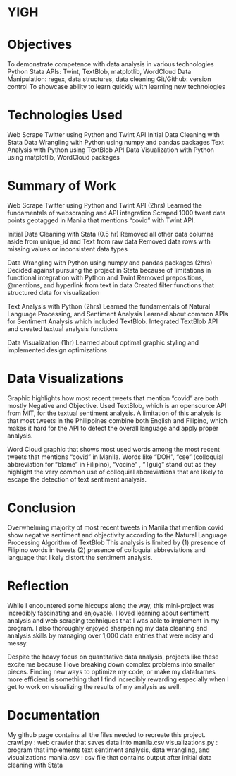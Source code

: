 # YIGH

Objectives
========================================================================
To demonstrate competence with data analysis in various technologies 
Python
Stata
APIs: Twint, TextBlob, matplotlib, WordCloud
Data Manipulation: regex, data structures, data cleaning
Git/Github: version control
To showcase ability to learn quickly with learning new technologies

Technologies Used
========================================================================
Web Scrape Twitter using Python and Twint API
Initial Data Cleaning with Stata
Data Wrangling with Python using numpy and pandas packages
Text Analysis with Python using TextBlob API
Data Visualization with Python using matplotlib, WordCloud packages

Summary of Work 
========================================================================
Web Scrape Twitter using Python and Twint API (2hrs)
Learned the fundamentals of webscraping and API integration 
Scraped 1000 tweet data points geotagged in Manila that mentions “covid” with Twint API. 

Initial Data Cleaning with Stata (0.5 hr)
Removed all other data columns aside from unique_id and Text from raw data
Removed data rows with missing values or inconsistent data types 

Data Wrangling with Python using numpy and pandas packages (2hrs)
Decided against pursuing the project in Stata because of limitations in functional integration with Python and Twint
Removed prepositions, @mentions, and hyperlink from text in data
Created filter functions that structured data for visualization

Text Analysis with Python (2hrs)
Learned the fundamentals of Natural Language Processing, and Sentiment Analysis
Learned about common APIs for Sentiment Analysis which included TextBlob.
Integrated TextBlob API and created textual analysis functions 

Data Visualization (1hr)
Learned about optimal graphic styling and implemented design optimizations

Data Visualizations
========================================================================
Graphic highlights how most recent tweets that mention “covid” are both mostly Negative and Objective. Used TextBlob, which is an opensource API from MIT, for the textual sentiment analysis. A limitation of this analysis is that most tweets in the Philippines combine both English and Filipino, which makes it hard for the API to detect the overall language and apply proper analysis.

Word Cloud graphic that shows most used words among the most recent tweets that mentions “covid” in Manila. Words like “DOH”, “cse” (colloquial abbreviation for “blame” in Filipino), “vccine” , “Tguig” stand out as they highlight the very common use of colloquial abbreviations that are likely to escape the detection of text sentiment analysis.

Conclusion
========================================================================
Overwhelming majority of most recent tweets in Manila that mention covid show negative sentiment and objectivity according to the Natural Language Processing Algorithm of TextBlob
This analysis is limited by (1) presence of Filipino words in tweets (2) presence of colloquial abbreviations and language that likely distort the sentiment analysis.

Reflection
========================================================================
While I encountered some hiccups along the way, this mini-project was incredibly fascinating and enjoyable. I loved learning about sentiment analysis and web scraping techniques that I was able to implement in my program. I also thoroughly enjoyed sharpening my data cleaning and analysis skills by managing over 1,000 data entries that were noisy and messy.

Despite the heavy focus on quantitative data analysis, projects like these excite me because I love breaking down complex problems into smaller pieces. Finding new ways to optimize  my code, or make my dataframes more efficient is something that I find incredibly rewarding especially when I get to work on visualizing the results of my analysis as well. 


Documentation
========================================================================
My github page contains all the files needed to recreate this project. 
crawl.py : web crawler that saves data into manila.csv
visualizations.py : program that implements text sentiment analysis, data wrangling, and visualizations
manila.csv : csv file that contains output after initial data cleaning with Stata


